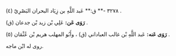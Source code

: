 ٣٢٧٨ -** ق:** عَبد اللَّهِ بن زِيَاد البحران البَصْرِيّ (٤) .

**رَوَى عَن:** عَلِي بْن زيد بْن جدعان (ق) .

**رَوَى عَنه:** عَبد اللَّهِ بْن غالب العباداني (ق) ، وأَبُو المهلب هريم بْن عُثْمَان (٥) .

روى له ابْن ماجه.